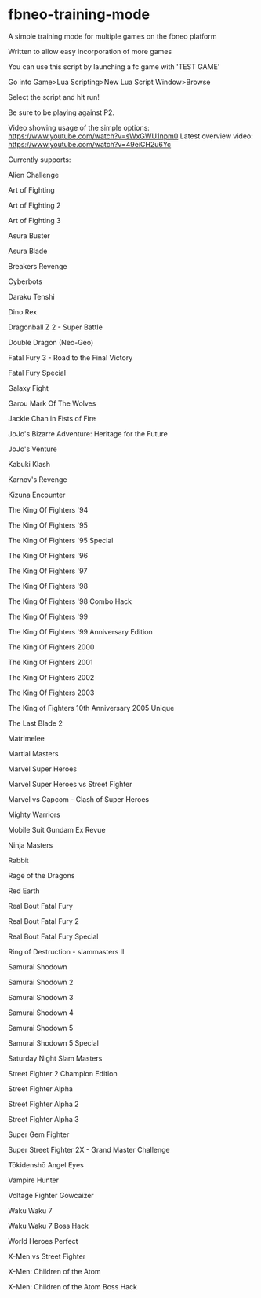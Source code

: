 # fbneo-training-mode
A simple training mode for multiple games on the fbneo platform

Written to allow easy incorporation of more games

You can use this script by launching a fc game with 'TEST GAME'

Go into Game>Lua Scripting>New Lua Script Window>Browse

Select the script and hit run!

Be sure to be playing against P2.


Video showing usage of the simple options: https://www.youtube.com/watch?v=sWxGWU1npm0
Latest overview video: https://www.youtube.com/watch?v=49eiCH2u6Yc


Currently supports:

Alien Challenge

Art of Fighting

Art of Fighting 2

Art of Fighting 3

Asura Buster

Asura Blade

Breakers Revenge

Cyberbots

Daraku Tenshi

Dino Rex

Dragonball Z 2 - Super Battle

Double Dragon (Neo-Geo)

Fatal Fury 3 - Road to the Final Victory

Fatal Fury Special

Galaxy Fight

Garou Mark Of The Wolves

Jackie Chan in Fists of Fire

JoJo's Bizarre Adventure: Heritage for the Future

JoJo's Venture

Kabuki Klash

Karnov's Revenge

Kizuna Encounter

The King Of Fighters '94

The King Of Fighters '95

The King Of Fighters '95 Special

The King Of Fighters '96

The King Of Fighters '97

The King Of Fighters '98

The King Of Fighters '98 Combo Hack

The King Of Fighters '99

The King Of Fighters '99 Anniversary Edition

The King Of Fighters 2000

The King Of Fighters 2001

The King Of Fighters 2002

The King Of Fighters 2003

The King of Fighters 10th Anniversary 2005 Unique

The Last Blade 2

Matrimelee

Martial Masters

Marvel Super Heroes

Marvel Super Heroes vs Street Fighter

Marvel vs Capcom - Clash of Super Heroes

Mighty Warriors

Mobile Suit Gundam Ex Revue

Ninja Masters

Rabbit

Rage of the Dragons

Red Earth

Real Bout Fatal Fury

Real Bout Fatal Fury 2

Real Bout Fatal Fury Special

Ring of Destruction - slammasters II

Samurai Shodown

Samurai Shodown 2

Samurai Shodown 3

Samurai Shodown 4

Samurai Shodown 5

Samurai Shodown 5 Special

Saturday Night Slam Masters

Street Fighter 2 Champion Edition

Street Fighter Alpha

Street Fighter Alpha 2

Street Fighter Alpha 3

Super Gem Fighter

Super Street Fighter 2X - Grand Master Challenge

Tōkidenshō Angel Eyes

Vampire Hunter

Voltage Fighter Gowcaizer

Waku Waku 7

Waku Waku 7 Boss Hack

World Heroes Perfect

X-Men vs Street Fighter

X-Men: Children of the Atom

X-Men: Children of the Atom Boss Hack
